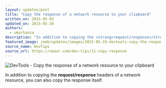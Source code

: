 ```yaml
---
layout: updates/post
title: "Copy the response of a network resource to your clipboard"
written_on: 2015-05-03
updated_on: 2015-05-20
authors:
  - umarhansa
description: "In addition to copying the <strong>request/response</strong> headers of a network resource, you can also copy the response itself.\uFEFF"
featured_image: /web/updates/images/2015-05-19-devtools-copy-the-response-of-a-network-resource-to-your-clipboard/copy-response.gif
source_name: DevTips
source_url: https://umaar.com/dev-tips/11-copy-response
---
```

<img src="/web/updates/images/2015-05-19-devtools-copy-the-response-of-a-network-resource-to-your-clipboard/copy-response.gif" alt="DevTools - Copy the response of a network resource to your clipboard">

In addition to copying the <strong>request/response</strong> headers of a network resource, you can also copy the response itself.﻿
